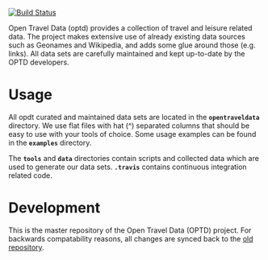 [![Build Status](https://travis-ci.org/opentraveldata/opentraveldata.svg?branch=master)](https://travis-ci.org/opentraveldata/opentraveldata)

Open Travel Data (optd) provides a collection of travel and leisure related data. The project
makes extensive use of already existing data sources such as Geonames and Wikipedia, and adds
some glue around those (e.g. links). All data sets are carefully maintained and kept up-to-date
by the OPTD developers.


Usage
======
All opdt curated and maintained data sets are located in the **`opentraveldata`** directory. We use
flat files with hat (^) separated columns that should be easy to use with your tools of
choice. Some usage examples can be found in the **`examples`** directory.

The **`tools`** and **`data`** directories contain scripts and collected data which are used to
generate our data sets. **`.travis`** contains continuous integration related code.


Development
============
This is the master repository of the Open Travel Data (OPTD) project.
For backwards compatability reasons, all changes are synced back to the
[old repository](https://github.com/opentraveldata/optd).


